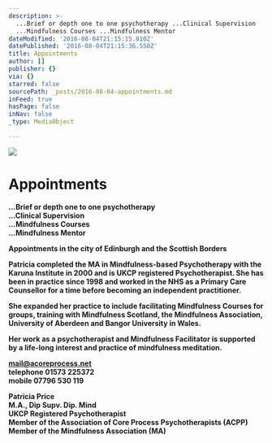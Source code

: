 ```yaml
---
description: >-
  ...Brief or depth one to one psychotherapy ...Clinical Supervision 
  ...Mindfulness Courses ...Mindfulness Mentor
dateModified: '2016-08-04T21:15:15.810Z'
datePublished: '2016-08-04T21:15:36.550Z'
title: Appointments
author: []
publisher: {}
via: {}
starred: false
sourcePath: _posts/2016-08-04-appointments.md
inFeed: true
hasPage: false
inNav: false
_type: MediaObject

---
```

![](https://the-grid-user-content.s3-us-west-2.amazonaws.com/143c1d6d-4670-444b-9f24-ae624d79d088.jpg)

# Appointments

**...Brief or depth one to one psychotherapy  
...Clinical Supervision   
...Mindfulness Courses  
...Mindfulness Mentor**

**Appointments in the city of Edinburgh and the Scottish Borders**

**Patricia completed the MA in Mindfulness-based Psychotherapy with the Karuna Institute in 2000 and is UKCP registered Psychotherapist. She has been in practice since 1998 and worked in the NHS as a Primary Care Counsellor for a time before becoming an independent practitioner.**

**She expanded her practice to include facilitating Mindfulness Courses for groups, training with Mindfulness Scotland, the Mindfulness Association, University of Aberdeen and Bangor University in Wales.**

**Her work as a psychotherapist and Mindfulness Facilitator is supported by a life-long interest and practice of mindfulness meditation.**

**[mail@acoreprocess.net][0]  
telephone 01573 225372  
mobile 07796 530 119**

**Patricia Price  
M.A., Dip Supv. Dip. Mind  
UKCP Registered Psychotherapist  
Member of the Association of Core Process Psychotherapists (ACPP)  
Member of the Mindfulness Association (MA)**

[0]: http://mail@acoreprocess.net/ "Email"
